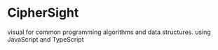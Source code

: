 # CipherSight
visual for common programming algorithms and data structures. using JavaScript and TypeScript
